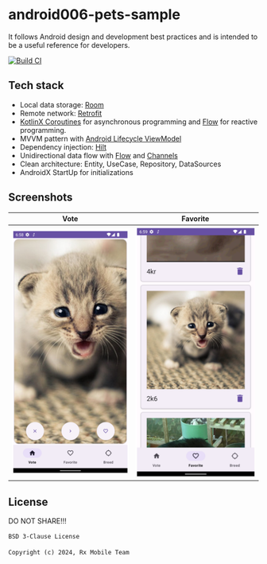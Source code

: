 # android006-pets-sample

It follows Android design and development best practices and is intended to be a useful reference
for developers.

[![Build CI](https://github.com/rx-mobile-team/android006-pets-sample/actions/workflows/buid-debug.yml/badge.svg)](https://github.com/rx-mobile-team/android006-pets-sample/actions/workflows/buid-debug.yml)

## Tech stack

- Local data storage: [Room](https://developer.android.com/training/data-storage/room)
- Remote network: [Retrofit](https://square.github.io/retrofit/)
- [KotlinX Coroutines](https://kotlinlang.org/docs/coroutines-guide.html) for asynchronous
  programming
  and [Flow](https://kotlinlang.org/docs/flow.html) for reactive programming.
- MVVM pattern
  with [Android Lifecycle ViewModel](https://developer.android.com/topic/libraries/architecture/viewmodel)
- Dependency injection: [Hilt](https://dagger.dev/hilt/)
- Unidirectional data flow with [Flow](https://kotlinlang.org/docs/flow.html)
  and [Channels](https://kotlinlang.org/docs/channels.html)
- Clean architecture: Entity, UseCase, Repository, DataSources
- AndroidX StartUp for initializations

## Screenshots

|                Vote                |              Favorite               |
|:----------------------------------:|:---------------------------------:|
| <img src="img_0.png" width="300"/> | <img src="img_1.png" width="300"> |

## License

DO NOT SHARE!!!

```
BSD 3-Clause License

Copyright (c) 2024, Rx Mobile Team
```
